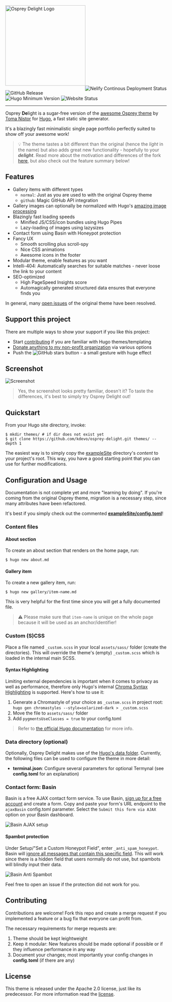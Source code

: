 <a href="https://git.io/osprey-delight" target="_blank">
    <img alt="Osprey Delight Logo" src="https://raw.githubusercontent.com/kdevo/osprey-delight/master/images/osprey-delight-logo.png" width="250">
</a>

<a href="https://kdevo.netlify.app/" target="_blank">
    <img align="right" alt="Nelify Continous Deployment Status" src="https://api.netlify.com/api/v1/badges/aff9a674-45e1-4437-89f7-2aabb281780f/deploy-status">
</a>

![GitHub Release](https://img.shields.io/github/v/release/kdevo/osprey-delight?style=flat-square&color=%230097a7)
![Hugo Minimum Version](https://img.shields.io/badge/hugo%3E=-v0.65.0-%230097a7?logo=hugo&style=flat-square)
![Website Status](https://img.shields.io/website?label=kdevo&style=flat-square&up_color=%230097a7&url=https%3A%2F%2Fkdevo.github.io)

---

<!-- ![GitHub All Releases Downloads](https://img.shields.io/github/downloads/kdevo/osprey-delight/total?style=flat-square&up_color=%230097a7) -->

Osprey **De**light is a sugar-free version of the [awesome Osprey theme](https://github.com/tomanistor/osprey) by [Toma Nistor](https://tomanistor.com/) for [Hugo](https://gohugo.io/), a fast static site generator.

It's a blazingly fast minimalistic single page portfolio perfectly suited to show off your awesome work! 

> 💡 The theme tastes a bit different than the original (hence the *light* in the name) but also adds great new functionality - hopefully to your ***delight***. Read more about the motivation and differences of the fork [here](./MOTIVATION.md), but also check out the feature summary below!

## Features

- Gallery items with different types 
    - `normal`: Just as you are used to with the original Osprey theme
    - `github`: Magic GitHub API integration
- Gallery images can optionally be normalized with Hugo's [amazing image processing](https://gohugo.io/content-management/image-processing/)
- Blazingly fast loading speeds
    - Minified JS/CSS/icon bundles using Hugo Pipes
    - Lazy-loading of images using lazysizes
- Contact form using Basin with Honeypot protection
- Fancy UX
    - Smooth scrolling plus scroll-spy
    - Nice CSS animations
    - Awesome icons in the footer
- Modular theme, enable features as you want
- Intelli-404: Automatically searches for suitable matches - never loose the link to your content
- SEO-optimized
  - High PageSpeed Insights score
  - Automagically generated structured data ensures that everyone finds you

In general, many [open issues](https://github.com/tomanistor/osprey/issues) of the original theme have been resolved.


## Support this project

There are multiple ways to show your support if you like this project:
- Start [contributing](#Contributing) if you are familiar with Hugo themes/templating
- [Donate anything to my non-profit organization](https://pyotek.dev/donate) via various options
- Push the ![GitHub stars](https://img.shields.io/github/stars/kdevo/osprey-delight?style=social) button - a small gesture with huge effect

## Screenshot

![Screenshot](https://raw.githubusercontent.com/kdevo/osprey-delight/master/images/tn.png)

> Yes, the screenshot looks pretty familiar, doesn't it? To taste the differences, it's best to simply try Osprey Delight out!

## Quickstart

From your Hugo site directory, invoke:

```console
$ mkdir themes/ # if dir does not exist yet
$ git clone https://github.com/kdevo/osprey-delight.git themes/ --depth 1
```

The easiest way is to simply copy the [exampleSite](/exampleSite) directory's *content* to your project's root.
This way, you have a good starting point that you can use for further modifications.

## Configuration and Usage

Documentation is not complete yet and more "learning by doing".
If you're coming from the original Osprey theme, migration is a necessary step, since many attributes have been refactored.

It's best if you simply check out the commented **[exampleSite/config.toml](/exampleSite/config.toml)**!

### Content files

#### About section

To create an about section that renders on the home page, run:

```console
$ hugo new about.md
```

#### Gallery item

To create a new gallery item, run:

```console
$ hugo new gallery/item-name.md
```

This is very helpful for the first time since you will get a fully documented file.

> ⚠️ Please make sure that `item-name` is unique on the whole page because it will be used as an anchor/identifier!


### Custom (S)CSS

Place a file named `_custom.scss` in your local `assets/sass/` folder (create the directories). This will override the theme's (empty) `_custom.scss` which is loaded in the internal main SCSS.

#### Syntax Highlighting

Limiting external dependencies is important when it comes to privacy as well as performance, therefore only Hugo's internal [Chroma Syntax Highlighting](https://gohugo.io/content-management/syntax-highlighting/) is supported. Here's how to use it:

1. Generate a Chromastyle of your choice as `_custom.scss` in project root: `hugo gen chromastyles --style=solarized-dark > _custom.scss`
2. Move the file to `assets/sass/` folder
3. Add `pygmentsUseClasses = true` to your config.toml

> Refer to [the official Hugo documentation](https://gohugo.io/content-management/syntax-highlighting/) for more info. 

### Data directory (optional)

Optionally, Osprey Delight makes use of the [Hugo's data folder](https://gohugo.io/templates/data-templates/#the-data-folder).
Currently, the following files can be used to configure the theme in more detail:

- **terminal.json**: Configure several parameters for optional Termynal (see **config.toml** for an explanation)

### Contact form: Basin

Basin is a free AJAX contact form service. To use Basin, [sign up for a free account](https://usebasin.com/users/sign_up) and create a form. Copy and paste your form's URL endpoint to the `ajaxBasin` config.toml parameter. Select the `Submit this form via AJAX` option on your Basin dashboard.

![Basin AJAX setup](https://raw.githubusercontent.com/kdevo/osprey-delight/master/images/basin-ajax-setup.png)

#### Spambot protection

Under Setup/"Set a Custom Honeypot Field", enter `_anti_spam_honeypot`.
Basin will [ignore all messages that contain this specific field](https://usebasin.com/docs/features/spam-filtering). This will work since there is a hidden field that users normally do not use, but spambots will blindly input their data.

![Basin Anti Spambot](https://raw.githubusercontent.com/kdevo/osprey-delight/master/images/basin-custom-honeypot.png)

Feel free to open an issue if the protection did not work for you.


## Contributing 

Contributions are welcome! Fork this repo and create a merge request if you implemented a feature or a bug fix that everyone can profit from. 

The necessary requirements for merge requests are:
1. Theme should be kept leightweight
2. Keep it modular: New features should be made optional if possible or if they influence performance in any way
3. Document your changes; most importantly your config changes in **config.toml** (if there are any)

## License

This theme is released under the Apache 2.0 license, just like its predecessor. For more information read the [license](https://github.com/kdevo/osprey-delight/blob/master/LICENSE.md).
